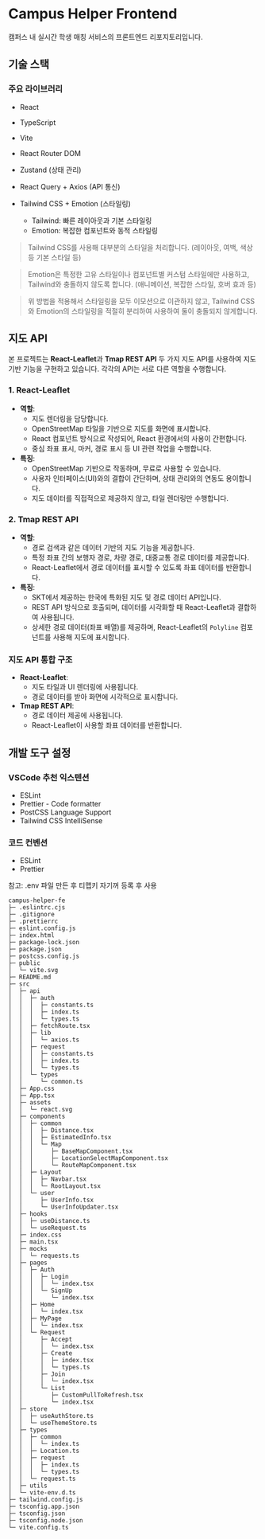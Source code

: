 # Campus Helper Frontend

캠퍼스 내 실시간 학생 매칭 서비스의 프론트엔드 리포지토리입니다.

## 기술 스택

### 주요 라이브러리

- React
- TypeScript
- Vite
- React Router DOM
- Zustand (상태 관리)
- React Query + Axios (API 통신)
- Tailwind CSS + Emotion (스타일링)

  - Tailwind: 빠른 레이아웃과 기본 스타일링
  - Emotion: 복잡한 컴포넌트와 동적 스타일링

> Tailwind CSS를 사용해 대부분의 스타일을 처리합니다. (레이아웃, 여백, 색상 등 기본 스타일 등)

> Emotion은 특정한 고유 스타일이나 컴포넌트별 커스텀 스타일에만 사용하고, Tailwind와 충돌하지 않도록 합니다. (애니메이션, 복잡한 스타일, 호버 효과 등)

> 위 방법을 적용해서 스타일링을 모두 이모션으로 이관하지 않고, Tailwind CSS와 Emotion의 스타일링을 적절히 분리하여 사용하여 둘이 충돌되지 않게합니다.

## 지도 API

본 프로젝트는 **React-Leaflet**과 **Tmap REST API** 두 가지 지도 API를 사용하여 지도 기반 기능을 구현하고 있습니다. 각각의 API는 서로 다른 역할을 수행합니다.

### 1. React-Leaflet

- **역할**:
  - 지도 렌더링을 담당합니다.
  - OpenStreetMap 타일을 기반으로 지도를 화면에 표시합니다.
  - React 컴포넌트 방식으로 작성되어, React 환경에서의 사용이 간편합니다.
  - 중심 좌표 표시, 마커, 경로 표시 등 UI 관련 작업을 수행합니다.
- **특징**:
  - OpenStreetMap 기반으로 작동하며, 무료로 사용할 수 있습니다.
  - 사용자 인터페이스(UI)와의 결합이 간단하며, 상태 관리와의 연동도 용이합니다.
  - 지도 데이터를 직접적으로 제공하지 않고, 타일 렌더링만 수행합니다.

### 2. Tmap REST API

- **역할**:
  - 경로 검색과 같은 데이터 기반의 지도 기능을 제공합니다.
  - 특정 좌표 간의 보행자 경로, 차량 경로, 대중교통 경로 데이터를 제공합니다.
  - React-Leaflet에서 경로 데이터를 표시할 수 있도록 좌표 데이터를 반환합니다.
- **특징**:
  - SKT에서 제공하는 한국에 특화된 지도 및 경로 데이터 API입니다.
  - REST API 방식으로 호출되며, 데이터를 시각화할 때 React-Leaflet과 결합하여 사용됩니다.
  - 상세한 경로 데이터(좌표 배열)를 제공하며, React-Leaflet의 `Polyline` 컴포넌트를 사용해 지도에 표시합니다.

### 지도 API 통합 구조

- **React-Leaflet**:
  - 지도 타일과 UI 렌더링에 사용됩니다.
  - 경로 데이터를 받아 화면에 시각적으로 표시합니다.
- **Tmap REST API**:
  - 경로 데이터 제공에 사용됩니다.
  - React-Leaflet이 사용할 좌표 데이터를 반환합니다.

## 개발 도구 설정

### VSCode 추천 익스텐션

- ESLint
- Prettier - Code formatter
- PostCSS Language Support
- Tailwind CSS IntelliSense

### 코드 컨벤션

- ESLint
- Prettier

참고: .env 파일 만든 후 티맵키 자기꺼 등록 후 사용


```
campus-helper-fe
├─ .eslintrc.cjs
├─ .gitignore
├─ .prettierrc
├─ eslint.config.js
├─ index.html
├─ package-lock.json
├─ package.json
├─ postcss.config.js
├─ public
│  └─ vite.svg
├─ README.md
├─ src
│  ├─ api
│  │  ├─ auth
│  │  │  ├─ constants.ts
│  │  │  ├─ index.ts
│  │  │  └─ types.ts
│  │  ├─ fetchRoute.tsx
│  │  ├─ lib
│  │  │  └─ axios.ts
│  │  ├─ request
│  │  │  ├─ constants.ts
│  │  │  ├─ index.ts
│  │  │  └─ types.ts
│  │  └─ types
│  │     └─ common.ts
│  ├─ App.css
│  ├─ App.tsx
│  ├─ assets
│  │  └─ react.svg
│  ├─ components
│  │  ├─ common
│  │  │  ├─ Distance.tsx
│  │  │  ├─ EstimatedInfo.tsx
│  │  │  └─ Map
│  │  │     ├─ BaseMapComponent.tsx
│  │  │     ├─ LocationSelectMapComponent.tsx
│  │  │     └─ RouteMapComponent.tsx
│  │  ├─ Layout
│  │  │  ├─ Navbar.tsx
│  │  │  └─ RootLayout.tsx
│  │  └─ user
│  │     ├─ UserInfo.tsx
│  │     └─ UserInfoUpdater.tsx
│  ├─ hooks
│  │  ├─ useDistance.ts
│  │  └─ useRequest.ts
│  ├─ index.css
│  ├─ main.tsx
│  ├─ mocks
│  │  └─ requests.ts
│  ├─ pages
│  │  ├─ Auth
│  │  │  ├─ Login
│  │  │  │  └─ index.tsx
│  │  │  └─ SignUp
│  │  │     └─ index.tsx
│  │  ├─ Home
│  │  │  └─ index.tsx
│  │  ├─ MyPage
│  │  │  └─ index.tsx
│  │  └─ Request
│  │     ├─ Accept
│  │     │  └─ index.tsx
│  │     ├─ Create
│  │     │  ├─ index.tsx
│  │     │  └─ types.ts
│  │     ├─ Join
│  │     │  └─ index.tsx
│  │     └─ List
│  │        ├─ CustomPullToRefresh.tsx
│  │        └─ index.tsx
│  ├─ store
│  │  ├─ useAuthStore.ts
│  │  └─ useThemeStore.ts
│  ├─ types
│  │  ├─ common
│  │  │  └─ index.ts
│  │  ├─ Location.ts
│  │  ├─ request
│  │  │  ├─ index.ts
│  │  │  └─ types.ts
│  │  └─ request.ts
│  ├─ utils
│  └─ vite-env.d.ts
├─ tailwind.config.js
├─ tsconfig.app.json
├─ tsconfig.json
├─ tsconfig.node.json
└─ vite.config.ts

```